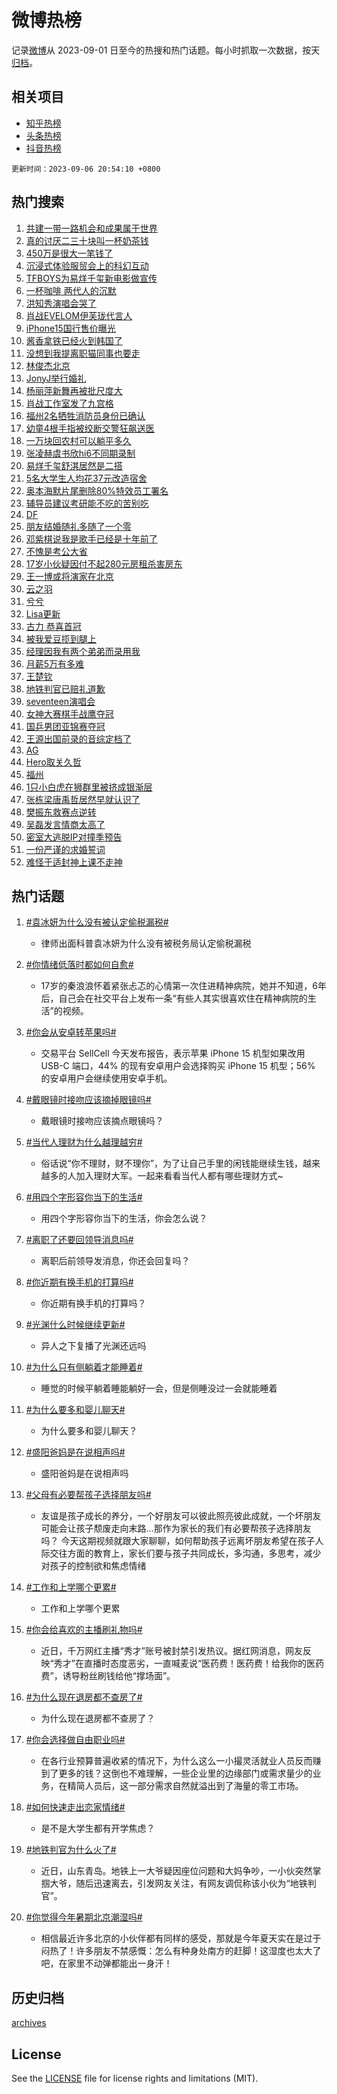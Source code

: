 # 微博热榜

记录[微博](https://www.weibo.com)从 2023-09-01 日至今的热搜和热门话题。每小时抓取一次数据，按天[归档](archives)。

## 相关项目

- [知乎热榜](https://github.com/hotarchive/zhihu)
- [头条热榜](https://github.com/hotarchive/toutiao)
- [抖音热榜](https://github.com/hotarchive/douyin)


`更新时间：2023-09-06 20:54:10 +0800`

## 热门搜索

1. [共建一带一路机会和成果属于世界](https://m.weibo.cn/search?containerid=100103type%3D1%26t%3D10%26q%3D%23%E5%85%B1%E5%BB%BA%E4%B8%80%E5%B8%A6%E4%B8%80%E8%B7%AF%E6%9C%BA%E4%BC%9A%E5%92%8C%E6%88%90%E6%9E%9C%E5%B1%9E%E4%BA%8E%E4%B8%96%E7%95%8C%23&stream_entry_id=51&isnewpage=1&extparam=seat%3D1%26dgr%3D0%26cate%3D10103%26pos%3D0%26stream_entry_id%3D51%26c_type%3D51%26filter_type%3Drealtimehot%26display_time%3D1694004849%26pre_seqid%3D1694004849244927375196&luicode=10000011&lfid=106003type%253D25%2526t%253D3%2526disable_hot%253D1%2526filter_type%253Drealtimehot)
1. [真的讨厌二三十块叫一杯奶茶钱](https://m.weibo.cn/search?containerid=100103type%3D1%26t%3D10%26q%3D%E7%9C%9F%E7%9A%84%E8%AE%A8%E5%8E%8C%E4%BA%8C%E4%B8%89%E5%8D%81%E5%9D%97%E5%8F%AB%E4%B8%80%E6%9D%AF%E5%A5%B6%E8%8C%B6%E9%92%B1&stream_entry_id=31&isnewpage=1&extparam=seat%3D1%26lcate%3D5001%26q%3D%25E7%259C%259F%25E7%259A%2584%25E8%25AE%25A8%25E5%258E%258C%25E4%25BA%258C%25E4%25B8%2589%25E5%258D%2581%25E5%259D%2597%25E5%258F%25AB%25E4%25B8%2580%25E6%259D%25AF%25E5%25A5%25B6%25E8%258C%25B6%25E9%2592%25B1%26realpos%3D1%26dgr%3D0%26cate%3D5001%26pos%3D0%26band_rank%3D1%26flag%3D1%26c_type%3D31%26stream_entry_id%3D31%26filter_type%3Drealtimehot%26display_time%3D1694004849%26pre_seqid%3D1694004849244927375196&luicode=10000011&lfid=106003type%253D25%2526t%253D3%2526disable_hot%253D1%2526filter_type%253Drealtimehot)
1. [450万是很大一笔钱了](https://m.weibo.cn/search?containerid=100103type%3D1%26t%3D10%26q%3D450%E4%B8%87%E6%98%AF%E5%BE%88%E5%A4%A7%E4%B8%80%E7%AC%94%E9%92%B1%E4%BA%86&stream_entry_id=31&isnewpage=1&extparam=seat%3D1%26lcate%3D5001%26q%3D450%25E4%25B8%2587%25E6%2598%25AF%25E5%25BE%2588%25E5%25A4%25A7%25E4%25B8%2580%25E7%25AC%2594%25E9%2592%25B1%25E4%25BA%2586%26realpos%3D2%26dgr%3D0%26cate%3D5001%26pos%3D1%26band_rank%3D2%26flag%3D2%26c_type%3D31%26stream_entry_id%3D31%26filter_type%3Drealtimehot%26display_time%3D1694004849%26pre_seqid%3D1694004849244927375196&luicode=10000011&lfid=106003type%253D25%2526t%253D3%2526disable_hot%253D1%2526filter_type%253Drealtimehot)
1. [沉浸式体验服贸会上的科幻互动](https://m.weibo.cn/search?containerid=100103type%3D1%26t%3D10%26q%3D%23%E6%B2%89%E6%B5%B8%E5%BC%8F%E4%BD%93%E9%AA%8C%E6%9C%8D%E8%B4%B8%E4%BC%9A%E4%B8%8A%E7%9A%84%E7%A7%91%E5%B9%BB%E4%BA%92%E5%8A%A8%23&stream_entry_id=31&isnewpage=1&extparam=seat%3D1%26lcate%3D5001%26q%3D%2523%25E6%25B2%2589%25E6%25B5%25B8%25E5%25BC%258F%25E4%25BD%2593%25E9%25AA%258C%25E6%259C%258D%25E8%25B4%25B8%25E4%25BC%259A%25E4%25B8%258A%25E7%259A%2584%25E7%25A7%2591%25E5%25B9%25BB%25E4%25BA%2592%25E5%258A%25A8%2523%26realpos%3D3%26dgr%3D0%26cate%3D5001%26pos%3D2%26band_rank%3D3%26flag%3D0%26c_type%3D31%26stream_entry_id%3D31%26filter_type%3Drealtimehot%26display_time%3D1694004849%26pre_seqid%3D1694004849244927375196&luicode=10000011&lfid=106003type%253D25%2526t%253D3%2526disable_hot%253D1%2526filter_type%253Drealtimehot)
1. [TFBOYS为易烊千玺新电影做宣传](https://m.weibo.cn/search?containerid=100103type%3D1%26t%3D10%26q%3D%23TFBOYS%E4%B8%BA%E6%98%93%E7%83%8A%E5%8D%83%E7%8E%BA%E6%96%B0%E7%94%B5%E5%BD%B1%E5%81%9A%E5%AE%A3%E4%BC%A0%23&stream_entry_id=31&isnewpage=1&extparam=seat%3D1%26lcate%3D5001%26q%3D%2523TFBOYS%25E4%25B8%25BA%25E6%2598%2593%25E7%2583%258A%25E5%258D%2583%25E7%258E%25BA%25E6%2596%25B0%25E7%2594%25B5%25E5%25BD%25B1%25E5%2581%259A%25E5%25AE%25A3%25E4%25BC%25A0%2523%26realpos%3D4%26dgr%3D0%26cate%3D5001%26pos%3D3%26band_rank%3D4%26flag%3D1%26c_type%3D31%26stream_entry_id%3D31%26filter_type%3Drealtimehot%26display_time%3D1694004849%26pre_seqid%3D1694004849244927375196&luicode=10000011&lfid=106003type%253D25%2526t%253D3%2526disable_hot%253D1%2526filter_type%253Drealtimehot)
1. [一杯咖啡 两代人的沉默](https://m.weibo.cn/search?containerid=100103type%3D1%26t%3D10%26q%3D%E4%B8%80%E6%9D%AF%E5%92%96%E5%95%A1+%E4%B8%A4%E4%BB%A3%E4%BA%BA%E7%9A%84%E6%B2%89%E9%BB%98&stream_entry_id=31&isnewpage=1&extparam=seat%3D1%26lcate%3D5001%26q%3D%25E4%25B8%2580%25E6%259D%25AF%25E5%2592%2596%25E5%2595%25A1%2520%25E4%25B8%25A4%25E4%25BB%25A3%25E4%25BA%25BA%25E7%259A%2584%25E6%25B2%2589%25E9%25BB%2598%26realpos%3D5%26dgr%3D0%26cate%3D5001%26pos%3D4%26band_rank%3D5%26flag%3D0%26c_type%3D31%26stream_entry_id%3D31%26filter_type%3Drealtimehot%26display_time%3D1694004849%26pre_seqid%3D1694004849244927375196&luicode=10000011&lfid=106003type%253D25%2526t%253D3%2526disable_hot%253D1%2526filter_type%253Drealtimehot)
1. [洪知秀演唱会哭了](https://m.weibo.cn/search?containerid=100103type%3D1%26t%3D10%26q%3D%23%E6%B4%AA%E7%9F%A5%E7%A7%80%E6%BC%94%E5%94%B1%E4%BC%9A%E5%93%AD%E4%BA%86%23&stream_entry_id=31&isnewpage=1&extparam=seat%3D1%26lcate%3D5001%26q%3D%2523%25E6%25B4%25AA%25E7%259F%25A5%25E7%25A7%2580%25E6%25BC%2594%25E5%2594%25B1%25E4%25BC%259A%25E5%2593%25AD%25E4%25BA%2586%2523%26realpos%3D6%26dgr%3D0%26cate%3D5001%26pos%3D5%26band_rank%3D6%26flag%3D1%26c_type%3D31%26stream_entry_id%3D31%26filter_type%3Drealtimehot%26display_time%3D1694004849%26pre_seqid%3D1694004849244927375196&luicode=10000011&lfid=106003type%253D25%2526t%253D3%2526disable_hot%253D1%2526filter_type%253Drealtimehot)
1. [肖战EVELOM伊芙珑代言人](https://m.weibo.cn/search?containerid=100103type%3D1%26t%3D10%26q%3D%23%E8%82%96%E6%88%98EVELOM%E4%BC%8A%E8%8A%99%E7%8F%91%E4%BB%A3%E8%A8%80%E4%BA%BA%23&stream_entry_id=31&isnewpage=1&extparam=seat%3D1%26lcate%3D5001%26topic_ad%3D1%26q%3D%2523%25E8%2582%2596%25E6%2588%2598EVELOM%25E4%25BC%258A%25E8%258A%2599%25E7%258F%2591%25E4%25BB%25A3%25E8%25A8%2580%25E4%25BA%25BA%2523%26c_type%3D31%26is_ad_pos%3D1%26adid%3D201572%26cate%3D5001%26pos%3D6%26band_rank%3D7%26dgr%3D0%26stream_entry_id%3D31%26filter_type%3Drealtimehot%26display_time%3D1694004849%26pre_seqid%3D1694004849244927375196&luicode=10000011&lfid=106003type%253D25%2526t%253D3%2526disable_hot%253D1%2526filter_type%253Drealtimehot)
1. [iPhone15国行售价曝光](https://m.weibo.cn/search?containerid=100103type%3D1%26t%3D10%26q%3D%23iPhone15%E5%9B%BD%E8%A1%8C%E5%94%AE%E4%BB%B7%E6%9B%9D%E5%85%89%23&stream_entry_id=31&isnewpage=1&extparam=seat%3D1%26lcate%3D5001%26q%3D%2523iPhone15%25E5%259B%25BD%25E8%25A1%258C%25E5%2594%25AE%25E4%25BB%25B7%25E6%259B%259D%25E5%2585%2589%2523%26realpos%3D7%26dgr%3D0%26cate%3D5001%26pos%3D7%26band_rank%3D7%26flag%3D2%26c_type%3D31%26stream_entry_id%3D31%26filter_type%3Drealtimehot%26display_time%3D1694004849%26pre_seqid%3D1694004849244927375196&luicode=10000011&lfid=106003type%253D25%2526t%253D3%2526disable_hot%253D1%2526filter_type%253Drealtimehot)
1. [酱香拿铁已经火到韩国了](https://m.weibo.cn/search?containerid=100103type%3D1%26t%3D10%26q%3D%23%E9%85%B1%E9%A6%99%E6%8B%BF%E9%93%81%E5%B7%B2%E7%BB%8F%E7%81%AB%E5%88%B0%E9%9F%A9%E5%9B%BD%E4%BA%86%23&stream_entry_id=31&isnewpage=1&extparam=seat%3D1%26lcate%3D5001%26q%3D%2523%25E9%2585%25B1%25E9%25A6%2599%25E6%258B%25BF%25E9%2593%2581%25E5%25B7%25B2%25E7%25BB%258F%25E7%2581%25AB%25E5%2588%25B0%25E9%259F%25A9%25E5%259B%25BD%25E4%25BA%2586%2523%26realpos%3D8%26dgr%3D0%26cate%3D5001%26pos%3D8%26band_rank%3D8%26flag%3D2%26c_type%3D31%26stream_entry_id%3D31%26filter_type%3Drealtimehot%26display_time%3D1694004849%26pre_seqid%3D1694004849244927375196&luicode=10000011&lfid=106003type%253D25%2526t%253D3%2526disable_hot%253D1%2526filter_type%253Drealtimehot)
1. [没想到我提离职猫同事也要走](https://m.weibo.cn/search?containerid=100103type%3D1%26t%3D10%26q%3D%23%E6%B2%A1%E6%83%B3%E5%88%B0%E6%88%91%E6%8F%90%E7%A6%BB%E8%81%8C%E7%8C%AB%E5%90%8C%E4%BA%8B%E4%B9%9F%E8%A6%81%E8%B5%B0%23&stream_entry_id=31&isnewpage=1&extparam=seat%3D1%26lcate%3D5001%26q%3D%2523%25E6%25B2%25A1%25E6%2583%25B3%25E5%2588%25B0%25E6%2588%2591%25E6%258F%2590%25E7%25A6%25BB%25E8%2581%258C%25E7%258C%25AB%25E5%2590%258C%25E4%25BA%258B%25E4%25B9%259F%25E8%25A6%2581%25E8%25B5%25B0%2523%26realpos%3D9%26dgr%3D0%26cate%3D5001%26pos%3D9%26band_rank%3D9%26flag%3D0%26c_type%3D31%26stream_entry_id%3D31%26filter_type%3Drealtimehot%26display_time%3D1694004849%26pre_seqid%3D1694004849244927375196&luicode=10000011&lfid=106003type%253D25%2526t%253D3%2526disable_hot%253D1%2526filter_type%253Drealtimehot)
1. [林俊杰北京](https://m.weibo.cn/search?containerid=100103type%3D1%26t%3D10%26q%3D%E6%9E%97%E4%BF%8A%E6%9D%B0%E5%8C%97%E4%BA%AC&stream_entry_id=31&isnewpage=1&extparam=seat%3D1%26lcate%3D5001%26q%3D%25E6%259E%2597%25E4%25BF%258A%25E6%259D%25B0%25E5%258C%2597%25E4%25BA%25AC%26realpos%3D10%26dgr%3D0%26cate%3D5001%26pos%3D10%26band_rank%3D10%26flag%3D1%26c_type%3D31%26stream_entry_id%3D31%26filter_type%3Drealtimehot%26display_time%3D1694004849%26pre_seqid%3D1694004849244927375196&luicode=10000011&lfid=106003type%253D25%2526t%253D3%2526disable_hot%253D1%2526filter_type%253Drealtimehot)
1. [JonyJ举行婚礼](https://m.weibo.cn/search?containerid=100103type%3D1%26t%3D10%26q%3D%23JonyJ%E4%B8%BE%E8%A1%8C%E5%A9%9A%E7%A4%BC%23&stream_entry_id=31&isnewpage=1&extparam=seat%3D1%26lcate%3D5001%26q%3D%2523JonyJ%25E4%25B8%25BE%25E8%25A1%258C%25E5%25A9%259A%25E7%25A4%25BC%2523%26realpos%3D11%26dgr%3D0%26cate%3D5001%26pos%3D11%26band_rank%3D11%26flag%3D1%26c_type%3D31%26stream_entry_id%3D31%26filter_type%3Drealtimehot%26display_time%3D1694004849%26pre_seqid%3D1694004849244927375196&luicode=10000011&lfid=106003type%253D25%2526t%253D3%2526disable_hot%253D1%2526filter_type%253Drealtimehot)
1. [杨丽萍新舞再被批尺度大](https://m.weibo.cn/search?containerid=100103type%3D1%26t%3D10%26q%3D%23%E6%9D%A8%E4%B8%BD%E8%90%8D%E6%96%B0%E8%88%9E%E5%86%8D%E8%A2%AB%E6%89%B9%E5%B0%BA%E5%BA%A6%E5%A4%A7%23&stream_entry_id=31&isnewpage=1&extparam=seat%3D1%26lcate%3D5001%26q%3D%2523%25E6%259D%25A8%25E4%25B8%25BD%25E8%2590%258D%25E6%2596%25B0%25E8%2588%259E%25E5%2586%258D%25E8%25A2%25AB%25E6%2589%25B9%25E5%25B0%25BA%25E5%25BA%25A6%25E5%25A4%25A7%2523%26realpos%3D12%26dgr%3D0%26cate%3D5001%26pos%3D12%26band_rank%3D12%26flag%3D2%26c_type%3D31%26stream_entry_id%3D31%26filter_type%3Drealtimehot%26display_time%3D1694004849%26pre_seqid%3D1694004849244927375196&luicode=10000011&lfid=106003type%253D25%2526t%253D3%2526disable_hot%253D1%2526filter_type%253Drealtimehot)
1. [肖战工作室发了九宫格](https://m.weibo.cn/search?containerid=100103type%3D1%26t%3D10%26q%3D%23%E8%82%96%E6%88%98%E5%B7%A5%E4%BD%9C%E5%AE%A4%E5%8F%91%E4%BA%86%E4%B9%9D%E5%AE%AB%E6%A0%BC%23&stream_entry_id=31&isnewpage=1&extparam=seat%3D1%26lcate%3D5001%26q%3D%2523%25E8%2582%2596%25E6%2588%2598%25E5%25B7%25A5%25E4%25BD%259C%25E5%25AE%25A4%25E5%258F%2591%25E4%25BA%2586%25E4%25B9%259D%25E5%25AE%25AB%25E6%25A0%25BC%2523%26realpos%3D13%26dgr%3D0%26cate%3D5001%26pos%3D13%26band_rank%3D13%26flag%3D1%26c_type%3D31%26stream_entry_id%3D31%26filter_type%3Drealtimehot%26display_time%3D1694004849%26pre_seqid%3D1694004849244927375196&luicode=10000011&lfid=106003type%253D25%2526t%253D3%2526disable_hot%253D1%2526filter_type%253Drealtimehot)
1. [福州2名牺牲消防员身份已确认](https://m.weibo.cn/search?containerid=100103type%3D1%26t%3D10%26q%3D%23%E7%A6%8F%E5%B7%9E2%E5%90%8D%E7%89%BA%E7%89%B2%E6%B6%88%E9%98%B2%E5%91%98%E8%BA%AB%E4%BB%BD%E5%B7%B2%E7%A1%AE%E8%AE%A4%23&stream_entry_id=31&isnewpage=1&extparam=seat%3D1%26lcate%3D5001%26q%3D%2523%25E7%25A6%258F%25E5%25B7%259E2%25E5%2590%258D%25E7%2589%25BA%25E7%2589%25B2%25E6%25B6%2588%25E9%2598%25B2%25E5%2591%2598%25E8%25BA%25AB%25E4%25BB%25BD%25E5%25B7%25B2%25E7%25A1%25AE%25E8%25AE%25A4%2523%26realpos%3D14%26dgr%3D0%26cate%3D5001%26pos%3D14%26band_rank%3D14%26flag%3D1%26c_type%3D31%26stream_entry_id%3D31%26filter_type%3Drealtimehot%26display_time%3D1694004849%26pre_seqid%3D1694004849244927375196&luicode=10000011&lfid=106003type%253D25%2526t%253D3%2526disable_hot%253D1%2526filter_type%253Drealtimehot)
1. [幼童4根手指被绞断交警狂飙送医](https://m.weibo.cn/search?containerid=100103type%3D1%26t%3D10%26q%3D%23%E5%B9%BC%E7%AB%A54%E6%A0%B9%E6%89%8B%E6%8C%87%E8%A2%AB%E7%BB%9E%E6%96%AD%E4%BA%A4%E8%AD%A6%E7%8B%82%E9%A3%99%E9%80%81%E5%8C%BB%23&stream_entry_id=31&isnewpage=1&extparam=seat%3D1%26lcate%3D5001%26q%3D%2523%25E5%25B9%25BC%25E7%25AB%25A54%25E6%25A0%25B9%25E6%2589%258B%25E6%258C%2587%25E8%25A2%25AB%25E7%25BB%259E%25E6%2596%25AD%25E4%25BA%25A4%25E8%25AD%25A6%25E7%258B%2582%25E9%25A3%2599%25E9%2580%2581%25E5%258C%25BB%2523%26realpos%3D15%26dgr%3D0%26cate%3D5001%26pos%3D15%26band_rank%3D15%26flag%3D32768%26c_type%3D31%26stream_entry_id%3D31%26filter_type%3Drealtimehot%26display_time%3D1694004849%26pre_seqid%3D1694004849244927375196&luicode=10000011&lfid=106003type%253D25%2526t%253D3%2526disable_hot%253D1%2526filter_type%253Drealtimehot)
1. [一万块回农村可以躺平多久](https://m.weibo.cn/search?containerid=100103type%3D1%26t%3D10%26q%3D%23%E4%B8%80%E4%B8%87%E5%9D%97%E5%9B%9E%E5%86%9C%E6%9D%91%E5%8F%AF%E4%BB%A5%E8%BA%BA%E5%B9%B3%E5%A4%9A%E4%B9%85%23&stream_entry_id=31&isnewpage=1&extparam=seat%3D1%26lcate%3D5001%26q%3D%2523%25E4%25B8%2580%25E4%25B8%2587%25E5%259D%2597%25E5%259B%259E%25E5%2586%259C%25E6%259D%2591%25E5%258F%25AF%25E4%25BB%25A5%25E8%25BA%25BA%25E5%25B9%25B3%25E5%25A4%259A%25E4%25B9%2585%2523%26realpos%3D16%26dgr%3D0%26cate%3D5001%26pos%3D16%26band_rank%3D16%26flag%3D2%26c_type%3D31%26stream_entry_id%3D31%26filter_type%3Drealtimehot%26display_time%3D1694004849%26pre_seqid%3D1694004849244927375196&luicode=10000011&lfid=106003type%253D25%2526t%253D3%2526disable_hot%253D1%2526filter_type%253Drealtimehot)
1. [张凌赫虞书欣hi6不同期录制](https://m.weibo.cn/search?containerid=100103type%3D1%26t%3D10%26q%3D%23%E5%BC%A0%E5%87%8C%E8%B5%AB%E8%99%9E%E4%B9%A6%E6%AC%A3hi6%E4%B8%8D%E5%90%8C%E6%9C%9F%E5%BD%95%E5%88%B6%23&stream_entry_id=31&isnewpage=1&extparam=seat%3D1%26lcate%3D5001%26q%3D%2523%25E5%25BC%25A0%25E5%2587%258C%25E8%25B5%25AB%25E8%2599%259E%25E4%25B9%25A6%25E6%25AC%25A3hi6%25E4%25B8%258D%25E5%2590%258C%25E6%259C%259F%25E5%25BD%2595%25E5%2588%25B6%2523%26realpos%3D17%26dgr%3D0%26cate%3D5001%26pos%3D17%26band_rank%3D17%26flag%3D1%26c_type%3D31%26stream_entry_id%3D31%26filter_type%3Drealtimehot%26display_time%3D1694004849%26pre_seqid%3D1694004849244927375196&luicode=10000011&lfid=106003type%253D25%2526t%253D3%2526disable_hot%253D1%2526filter_type%253Drealtimehot)
1. [易烊千玺舒淇居然是二搭](https://m.weibo.cn/search?containerid=100103type%3D1%26t%3D10%26q%3D%23%E6%98%93%E7%83%8A%E5%8D%83%E7%8E%BA%E8%88%92%E6%B7%87%E5%B1%85%E7%84%B6%E6%98%AF%E4%BA%8C%E6%90%AD%23&stream_entry_id=31&isnewpage=1&extparam=seat%3D1%26lcate%3D5001%26q%3D%2523%25E6%2598%2593%25E7%2583%258A%25E5%258D%2583%25E7%258E%25BA%25E8%2588%2592%25E6%25B7%2587%25E5%25B1%2585%25E7%2584%25B6%25E6%2598%25AF%25E4%25BA%258C%25E6%2590%25AD%2523%26realpos%3D18%26dgr%3D0%26cate%3D5001%26pos%3D18%26band_rank%3D18%26flag%3D1%26c_type%3D31%26stream_entry_id%3D31%26filter_type%3Drealtimehot%26display_time%3D1694004849%26pre_seqid%3D1694004849244927375196&luicode=10000011&lfid=106003type%253D25%2526t%253D3%2526disable_hot%253D1%2526filter_type%253Drealtimehot)
1. [5名大学生人均花37元改造宿舍](https://m.weibo.cn/search?containerid=100103type%3D1%26t%3D10%26q%3D%235%E5%90%8D%E5%A4%A7%E5%AD%A6%E7%94%9F%E4%BA%BA%E5%9D%87%E8%8A%B137%E5%85%83%E6%94%B9%E9%80%A0%E5%AE%BF%E8%88%8D%23&stream_entry_id=31&isnewpage=1&extparam=seat%3D1%26lcate%3D5001%26q%3D%25235%25E5%2590%258D%25E5%25A4%25A7%25E5%25AD%25A6%25E7%2594%259F%25E4%25BA%25BA%25E5%259D%2587%25E8%258A%25B137%25E5%2585%2583%25E6%2594%25B9%25E9%2580%25A0%25E5%25AE%25BF%25E8%2588%258D%2523%26realpos%3D19%26dgr%3D0%26cate%3D5001%26pos%3D19%26band_rank%3D19%26flag%3D32768%26c_type%3D31%26stream_entry_id%3D31%26filter_type%3Drealtimehot%26display_time%3D1694004849%26pre_seqid%3D1694004849244927375196&luicode=10000011&lfid=106003type%253D25%2526t%253D3%2526disable_hot%253D1%2526filter_type%253Drealtimehot)
1. [奥本海默片尾删除80%特效员工署名](https://m.weibo.cn/search?containerid=100103type%3D1%26t%3D10%26q%3D%E5%A5%A5%E6%9C%AC%E6%B5%B7%E9%BB%98%E7%89%87%E5%B0%BE%E5%88%A0%E9%99%A480%25%E7%89%B9%E6%95%88%E5%91%98%E5%B7%A5%E7%BD%B2%E5%90%8D&stream_entry_id=31&isnewpage=1&extparam=seat%3D1%26lcate%3D5001%26q%3D%25E5%25A5%25A5%25E6%259C%25AC%25E6%25B5%25B7%25E9%25BB%2598%25E7%2589%2587%25E5%25B0%25BE%25E5%2588%25A0%25E9%2599%25A480%2525%25E7%2589%25B9%25E6%2595%2588%25E5%2591%2598%25E5%25B7%25A5%25E7%25BD%25B2%25E5%2590%258D%26realpos%3D20%26dgr%3D0%26cate%3D5001%26pos%3D20%26band_rank%3D20%26flag%3D0%26c_type%3D31%26stream_entry_id%3D31%26filter_type%3Drealtimehot%26display_time%3D1694004849%26pre_seqid%3D1694004849244927375196&luicode=10000011&lfid=106003type%253D25%2526t%253D3%2526disable_hot%253D1%2526filter_type%253Drealtimehot)
1. [辅导员建议考研能不吃的苦别吃](https://m.weibo.cn/search?containerid=100103type%3D1%26t%3D10%26q%3D%E8%BE%85%E5%AF%BC%E5%91%98%E5%BB%BA%E8%AE%AE%E8%80%83%E7%A0%94%E8%83%BD%E4%B8%8D%E5%90%83%E7%9A%84%E8%8B%A6%E5%88%AB%E5%90%83&stream_entry_id=31&isnewpage=1&extparam=seat%3D1%26lcate%3D5001%26q%3D%25E8%25BE%2585%25E5%25AF%25BC%25E5%2591%2598%25E5%25BB%25BA%25E8%25AE%25AE%25E8%2580%2583%25E7%25A0%2594%25E8%2583%25BD%25E4%25B8%258D%25E5%2590%2583%25E7%259A%2584%25E8%258B%25A6%25E5%2588%25AB%25E5%2590%2583%26realpos%3D21%26dgr%3D0%26cate%3D5001%26pos%3D21%26band_rank%3D21%26flag%3D0%26c_type%3D31%26stream_entry_id%3D31%26filter_type%3Drealtimehot%26display_time%3D1694004849%26pre_seqid%3D1694004849244927375196&luicode=10000011&lfid=106003type%253D25%2526t%253D3%2526disable_hot%253D1%2526filter_type%253Drealtimehot)
1. [DF](https://m.weibo.cn/search?containerid=100103type%3D1%26t%3D10%26q%3DDF&stream_entry_id=31&isnewpage=1&extparam=seat%3D1%26lcate%3D5001%26q%3DDF%26realpos%3D22%26dgr%3D0%26cate%3D5001%26pos%3D22%26band_rank%3D22%26flag%3D1%26c_type%3D31%26stream_entry_id%3D31%26filter_type%3Drealtimehot%26display_time%3D1694004849%26pre_seqid%3D1694004849244927375196&luicode=10000011&lfid=106003type%253D25%2526t%253D3%2526disable_hot%253D1%2526filter_type%253Drealtimehot)
1. [朋友结婚随礼多随了一个零](https://m.weibo.cn/search?containerid=100103type%3D1%26t%3D10%26q%3D%23%E6%9C%8B%E5%8F%8B%E7%BB%93%E5%A9%9A%E9%9A%8F%E7%A4%BC%E5%A4%9A%E9%9A%8F%E4%BA%86%E4%B8%80%E4%B8%AA%E9%9B%B6%23&stream_entry_id=31&isnewpage=1&extparam=seat%3D1%26lcate%3D5001%26q%3D%2523%25E6%259C%258B%25E5%258F%258B%25E7%25BB%2593%25E5%25A9%259A%25E9%259A%258F%25E7%25A4%25BC%25E5%25A4%259A%25E9%259A%258F%25E4%25BA%2586%25E4%25B8%2580%25E4%25B8%25AA%25E9%259B%25B6%2523%26realpos%3D23%26dgr%3D0%26cate%3D5001%26pos%3D23%26band_rank%3D23%26flag%3D0%26c_type%3D31%26stream_entry_id%3D31%26filter_type%3Drealtimehot%26display_time%3D1694004849%26pre_seqid%3D1694004849244927375196&luicode=10000011&lfid=106003type%253D25%2526t%253D3%2526disable_hot%253D1%2526filter_type%253Drealtimehot)
1. [邓紫棋说我是歌手已经是十年前了](https://m.weibo.cn/search?containerid=100103type%3D1%26t%3D10%26q%3D%23%E9%82%93%E7%B4%AB%E6%A3%8B%E8%AF%B4%E6%88%91%E6%98%AF%E6%AD%8C%E6%89%8B%E5%B7%B2%E7%BB%8F%E6%98%AF%E5%8D%81%E5%B9%B4%E5%89%8D%E4%BA%86%23&stream_entry_id=31&isnewpage=1&extparam=seat%3D1%26lcate%3D5001%26q%3D%2523%25E9%2582%2593%25E7%25B4%25AB%25E6%25A3%258B%25E8%25AF%25B4%25E6%2588%2591%25E6%2598%25AF%25E6%25AD%258C%25E6%2589%258B%25E5%25B7%25B2%25E7%25BB%258F%25E6%2598%25AF%25E5%258D%2581%25E5%25B9%25B4%25E5%2589%258D%25E4%25BA%2586%2523%26realpos%3D24%26dgr%3D0%26cate%3D5001%26pos%3D24%26band_rank%3D24%26flag%3D1%26c_type%3D31%26stream_entry_id%3D31%26filter_type%3Drealtimehot%26display_time%3D1694004849%26pre_seqid%3D1694004849244927375196&luicode=10000011&lfid=106003type%253D25%2526t%253D3%2526disable_hot%253D1%2526filter_type%253Drealtimehot)
1. [不愧是考公大省](https://m.weibo.cn/search?containerid=100103type%3D1%26t%3D10%26q%3D%E4%B8%8D%E6%84%A7%E6%98%AF%E8%80%83%E5%85%AC%E5%A4%A7%E7%9C%81&stream_entry_id=31&isnewpage=1&extparam=seat%3D1%26lcate%3D5001%26q%3D%25E4%25B8%258D%25E6%2584%25A7%25E6%2598%25AF%25E8%2580%2583%25E5%2585%25AC%25E5%25A4%25A7%25E7%259C%2581%26realpos%3D25%26dgr%3D0%26cate%3D5001%26pos%3D25%26band_rank%3D25%26flag%3D0%26c_type%3D31%26stream_entry_id%3D31%26filter_type%3Drealtimehot%26display_time%3D1694004849%26pre_seqid%3D1694004849244927375196&luicode=10000011&lfid=106003type%253D25%2526t%253D3%2526disable_hot%253D1%2526filter_type%253Drealtimehot)
1. [17岁小伙疑因付不起280元房租杀害房东](https://m.weibo.cn/search?containerid=100103type%3D1%26t%3D10%26q%3D%2317%E5%B2%81%E5%B0%8F%E4%BC%99%E7%96%91%E5%9B%A0%E4%BB%98%E4%B8%8D%E8%B5%B7280%E5%85%83%E6%88%BF%E7%A7%9F%E6%9D%80%E5%AE%B3%E6%88%BF%E4%B8%9C%23&stream_entry_id=31&isnewpage=1&extparam=seat%3D1%26lcate%3D5001%26q%3D%252317%25E5%25B2%2581%25E5%25B0%258F%25E4%25BC%2599%25E7%2596%2591%25E5%259B%25A0%25E4%25BB%2598%25E4%25B8%258D%25E8%25B5%25B7280%25E5%2585%2583%25E6%2588%25BF%25E7%25A7%259F%25E6%259D%2580%25E5%25AE%25B3%25E6%2588%25BF%25E4%25B8%259C%2523%26realpos%3D26%26dgr%3D0%26cate%3D5001%26pos%3D26%26band_rank%3D26%26flag%3D0%26c_type%3D31%26stream_entry_id%3D31%26filter_type%3Drealtimehot%26display_time%3D1694004849%26pre_seqid%3D1694004849244927375196&luicode=10000011&lfid=106003type%253D25%2526t%253D3%2526disable_hot%253D1%2526filter_type%253Drealtimehot)
1. [王一博或将演家在北京](https://m.weibo.cn/search?containerid=100103type%3D1%26t%3D10%26q%3D%23%E7%8E%8B%E4%B8%80%E5%8D%9A%E6%88%96%E5%B0%86%E6%BC%94%E5%AE%B6%E5%9C%A8%E5%8C%97%E4%BA%AC%23&stream_entry_id=31&isnewpage=1&extparam=seat%3D1%26lcate%3D5001%26q%3D%2523%25E7%258E%258B%25E4%25B8%2580%25E5%258D%259A%25E6%2588%2596%25E5%25B0%2586%25E6%25BC%2594%25E5%25AE%25B6%25E5%259C%25A8%25E5%258C%2597%25E4%25BA%25AC%2523%26realpos%3D27%26dgr%3D0%26cate%3D5001%26pos%3D27%26band_rank%3D27%26flag%3D0%26c_type%3D31%26stream_entry_id%3D31%26filter_type%3Drealtimehot%26display_time%3D1694004849%26pre_seqid%3D1694004849244927375196&luicode=10000011&lfid=106003type%253D25%2526t%253D3%2526disable_hot%253D1%2526filter_type%253Drealtimehot)
1. [云之羽](https://m.weibo.cn/search?containerid=100103type%3D1%26t%3D10%26q%3D%E4%BA%91%E4%B9%8B%E7%BE%BD&stream_entry_id=31&isnewpage=1&extparam=seat%3D1%26lcate%3D5001%26q%3D%25E4%25BA%2591%25E4%25B9%258B%25E7%25BE%25BD%26realpos%3D28%26dgr%3D0%26cate%3D5001%26pos%3D28%26band_rank%3D28%26flag%3D0%26c_type%3D31%26stream_entry_id%3D31%26filter_type%3Drealtimehot%26display_time%3D1694004849%26pre_seqid%3D1694004849244927375196&luicode=10000011&lfid=106003type%253D25%2526t%253D3%2526disable_hot%253D1%2526filter_type%253Drealtimehot)
1. [兮兮](https://m.weibo.cn/search?containerid=100103type%3D1%26t%3D10%26q%3D%E5%85%AE%E5%85%AE&stream_entry_id=31&isnewpage=1&extparam=seat%3D1%26lcate%3D5001%26q%3D%25E5%2585%25AE%25E5%2585%25AE%26realpos%3D29%26dgr%3D0%26cate%3D5001%26pos%3D29%26band_rank%3D29%26flag%3D1%26c_type%3D31%26stream_entry_id%3D31%26filter_type%3Drealtimehot%26display_time%3D1694004849%26pre_seqid%3D1694004849244927375196&luicode=10000011&lfid=106003type%253D25%2526t%253D3%2526disable_hot%253D1%2526filter_type%253Drealtimehot)
1. [Lisa更新](https://m.weibo.cn/search?containerid=100103type%3D1%26t%3D10%26q%3DLisa%E6%9B%B4%E6%96%B0&stream_entry_id=31&isnewpage=1&extparam=seat%3D1%26lcate%3D5001%26q%3DLisa%25E6%259B%25B4%25E6%2596%25B0%26realpos%3D30%26dgr%3D0%26cate%3D5001%26pos%3D30%26band_rank%3D30%26flag%3D0%26c_type%3D31%26stream_entry_id%3D31%26filter_type%3Drealtimehot%26display_time%3D1694004849%26pre_seqid%3D1694004849244927375196&luicode=10000011&lfid=106003type%253D25%2526t%253D3%2526disable_hot%253D1%2526filter_type%253Drealtimehot)
1. [古力 恭喜首冠](https://m.weibo.cn/search?containerid=100103type%3D1%26t%3D10%26q%3D%E5%8F%A4%E5%8A%9B+%E6%81%AD%E5%96%9C%E9%A6%96%E5%86%A0&stream_entry_id=31&isnewpage=1&extparam=seat%3D1%26lcate%3D5001%26q%3D%25E5%258F%25A4%25E5%258A%259B%2520%25E6%2581%25AD%25E5%2596%259C%25E9%25A6%2596%25E5%2586%25A0%26realpos%3D31%26dgr%3D0%26cate%3D5001%26pos%3D31%26band_rank%3D31%26flag%3D1%26c_type%3D31%26stream_entry_id%3D31%26filter_type%3Drealtimehot%26display_time%3D1694004849%26pre_seqid%3D1694004849244927375196&luicode=10000011&lfid=106003type%253D25%2526t%253D3%2526disable_hot%253D1%2526filter_type%253Drealtimehot)
1. [被我爱豆揽到腿上](https://m.weibo.cn/search?containerid=100103type%3D1%26t%3D10%26q%3D%E8%A2%AB%E6%88%91%E7%88%B1%E8%B1%86%E6%8F%BD%E5%88%B0%E8%85%BF%E4%B8%8A&stream_entry_id=31&isnewpage=1&extparam=seat%3D1%26lcate%3D5001%26q%3D%25E8%25A2%25AB%25E6%2588%2591%25E7%2588%25B1%25E8%25B1%2586%25E6%258F%25BD%25E5%2588%25B0%25E8%2585%25BF%25E4%25B8%258A%26realpos%3D32%26dgr%3D0%26cate%3D5001%26pos%3D32%26band_rank%3D32%26flag%3D1%26c_type%3D31%26stream_entry_id%3D31%26filter_type%3Drealtimehot%26display_time%3D1694004849%26pre_seqid%3D1694004849244927375196&luicode=10000011&lfid=106003type%253D25%2526t%253D3%2526disable_hot%253D1%2526filter_type%253Drealtimehot)
1. [经理因我有两个弟弟而录用我](https://m.weibo.cn/search?containerid=100103type%3D1%26t%3D10%26q%3D%23%E7%BB%8F%E7%90%86%E5%9B%A0%E6%88%91%E6%9C%89%E4%B8%A4%E4%B8%AA%E5%BC%9F%E5%BC%9F%E8%80%8C%E5%BD%95%E7%94%A8%E6%88%91%23&stream_entry_id=31&isnewpage=1&extparam=seat%3D1%26lcate%3D5001%26q%3D%2523%25E7%25BB%258F%25E7%2590%2586%25E5%259B%25A0%25E6%2588%2591%25E6%259C%2589%25E4%25B8%25A4%25E4%25B8%25AA%25E5%25BC%259F%25E5%25BC%259F%25E8%2580%258C%25E5%25BD%2595%25E7%2594%25A8%25E6%2588%2591%2523%26realpos%3D33%26dgr%3D0%26cate%3D5001%26pos%3D33%26band_rank%3D33%26flag%3D1%26c_type%3D31%26stream_entry_id%3D31%26filter_type%3Drealtimehot%26display_time%3D1694004849%26pre_seqid%3D1694004849244927375196&luicode=10000011&lfid=106003type%253D25%2526t%253D3%2526disable_hot%253D1%2526filter_type%253Drealtimehot)
1. [月薪5万有多难](https://m.weibo.cn/search?containerid=100103type%3D1%26t%3D10%26q%3D%23%E6%9C%88%E8%96%AA5%E4%B8%87%E6%9C%89%E5%A4%9A%E9%9A%BE%23&stream_entry_id=31&isnewpage=1&extparam=seat%3D1%26lcate%3D5001%26q%3D%2523%25E6%259C%2588%25E8%2596%25AA5%25E4%25B8%2587%25E6%259C%2589%25E5%25A4%259A%25E9%259A%25BE%2523%26realpos%3D34%26dgr%3D0%26cate%3D5001%26pos%3D34%26band_rank%3D34%26flag%3D1%26c_type%3D31%26stream_entry_id%3D31%26filter_type%3Drealtimehot%26display_time%3D1694004849%26pre_seqid%3D1694004849244927375196&luicode=10000011&lfid=106003type%253D25%2526t%253D3%2526disable_hot%253D1%2526filter_type%253Drealtimehot)
1. [王楚钦](https://m.weibo.cn/search?containerid=100103type%3D1%26t%3D10%26q%3D%E7%8E%8B%E6%A5%9A%E9%92%A6&stream_entry_id=31&isnewpage=1&extparam=seat%3D1%26lcate%3D5001%26q%3D%25E7%258E%258B%25E6%25A5%259A%25E9%2592%25A6%26realpos%3D35%26dgr%3D0%26cate%3D5001%26pos%3D35%26band_rank%3D35%26flag%3D0%26c_type%3D31%26stream_entry_id%3D31%26filter_type%3Drealtimehot%26display_time%3D1694004849%26pre_seqid%3D1694004849244927375196&luicode=10000011&lfid=106003type%253D25%2526t%253D3%2526disable_hot%253D1%2526filter_type%253Drealtimehot)
1. [地铁判官已赔礼道歉](https://m.weibo.cn/search?containerid=100103type%3D1%26t%3D10%26q%3D%23%E5%9C%B0%E9%93%81%E5%88%A4%E5%AE%98%E5%B7%B2%E8%B5%94%E7%A4%BC%E9%81%93%E6%AD%89%23&stream_entry_id=31&isnewpage=1&extparam=seat%3D1%26lcate%3D5001%26q%3D%2523%25E5%259C%25B0%25E9%2593%2581%25E5%2588%25A4%25E5%25AE%2598%25E5%25B7%25B2%25E8%25B5%2594%25E7%25A4%25BC%25E9%2581%2593%25E6%25AD%2589%2523%26realpos%3D36%26dgr%3D0%26cate%3D5001%26pos%3D36%26band_rank%3D36%26flag%3D0%26c_type%3D31%26stream_entry_id%3D31%26filter_type%3Drealtimehot%26display_time%3D1694004849%26pre_seqid%3D1694004849244927375196&luicode=10000011&lfid=106003type%253D25%2526t%253D3%2526disable_hot%253D1%2526filter_type%253Drealtimehot)
1. [seventeen演唱会](https://m.weibo.cn/search?containerid=100103type%3D1%26t%3D10%26q%3D%23seventeen%E6%BC%94%E5%94%B1%E4%BC%9A%23&stream_entry_id=31&isnewpage=1&extparam=seat%3D1%26lcate%3D5001%26q%3D%2523seventeen%25E6%25BC%2594%25E5%2594%25B1%25E4%25BC%259A%2523%26realpos%3D37%26dgr%3D0%26cate%3D5001%26pos%3D37%26band_rank%3D37%26flag%3D1%26c_type%3D31%26stream_entry_id%3D31%26filter_type%3Drealtimehot%26display_time%3D1694004849%26pre_seqid%3D1694004849244927375196&luicode=10000011&lfid=106003type%253D25%2526t%253D3%2526disable_hot%253D1%2526filter_type%253Drealtimehot)
1. [女神大赛棋手战鹰夺冠](https://m.weibo.cn/search?containerid=100103type%3D1%26t%3D10%26q%3D%23%E5%A5%B3%E7%A5%9E%E5%A4%A7%E8%B5%9B%E6%A3%8B%E6%89%8B%E6%88%98%E9%B9%B0%E5%A4%BA%E5%86%A0%23&stream_entry_id=31&isnewpage=1&extparam=seat%3D1%26lcate%3D5001%26q%3D%2523%25E5%25A5%25B3%25E7%25A5%259E%25E5%25A4%25A7%25E8%25B5%259B%25E6%25A3%258B%25E6%2589%258B%25E6%2588%2598%25E9%25B9%25B0%25E5%25A4%25BA%25E5%2586%25A0%2523%26realpos%3D38%26dgr%3D0%26cate%3D5001%26pos%3D38%26band_rank%3D38%26flag%3D1%26c_type%3D31%26stream_entry_id%3D31%26filter_type%3Drealtimehot%26display_time%3D1694004849%26pre_seqid%3D1694004849244927375196&luicode=10000011&lfid=106003type%253D25%2526t%253D3%2526disable_hot%253D1%2526filter_type%253Drealtimehot)
1. [国乒男团亚锦赛夺冠](https://m.weibo.cn/search?containerid=100103type%3D1%26t%3D10%26q%3D%23%E5%9B%BD%E4%B9%92%E7%94%B7%E5%9B%A2%E4%BA%9A%E9%94%A6%E8%B5%9B%E5%A4%BA%E5%86%A0%23&stream_entry_id=31&isnewpage=1&extparam=seat%3D1%26lcate%3D5001%26q%3D%2523%25E5%259B%25BD%25E4%25B9%2592%25E7%2594%25B7%25E5%259B%25A2%25E4%25BA%259A%25E9%2594%25A6%25E8%25B5%259B%25E5%25A4%25BA%25E5%2586%25A0%2523%26realpos%3D39%26dgr%3D0%26cate%3D5001%26pos%3D39%26band_rank%3D39%26flag%3D1%26c_type%3D31%26stream_entry_id%3D31%26filter_type%3Drealtimehot%26display_time%3D1694004849%26pre_seqid%3D1694004849244927375196&luicode=10000011&lfid=106003type%253D25%2526t%253D3%2526disable_hot%253D1%2526filter_type%253Drealtimehot)
1. [王源出国前录的音综定档了](https://m.weibo.cn/search?containerid=100103type%3D1%26t%3D10%26q%3D%23%E7%8E%8B%E6%BA%90%E5%87%BA%E5%9B%BD%E5%89%8D%E5%BD%95%E7%9A%84%E9%9F%B3%E7%BB%BC%E5%AE%9A%E6%A1%A3%E4%BA%86%23&stream_entry_id=31&isnewpage=1&extparam=seat%3D1%26lcate%3D5001%26q%3D%2523%25E7%258E%258B%25E6%25BA%2590%25E5%2587%25BA%25E5%259B%25BD%25E5%2589%258D%25E5%25BD%2595%25E7%259A%2584%25E9%259F%25B3%25E7%25BB%25BC%25E5%25AE%259A%25E6%25A1%25A3%25E4%25BA%2586%2523%26realpos%3D40%26dgr%3D0%26cate%3D5001%26pos%3D40%26band_rank%3D40%26flag%3D1%26c_type%3D31%26stream_entry_id%3D31%26filter_type%3Drealtimehot%26display_time%3D1694004849%26pre_seqid%3D1694004849244927375196&luicode=10000011&lfid=106003type%253D25%2526t%253D3%2526disable_hot%253D1%2526filter_type%253Drealtimehot)
1. [AG](https://m.weibo.cn/search?containerid=100103type%3D1%26t%3D10%26q%3DAG&stream_entry_id=31&isnewpage=1&extparam=seat%3D1%26lcate%3D5001%26q%3DAG%26realpos%3D41%26dgr%3D0%26cate%3D5001%26pos%3D41%26band_rank%3D41%26flag%3D1%26c_type%3D31%26stream_entry_id%3D31%26filter_type%3Drealtimehot%26display_time%3D1694004849%26pre_seqid%3D1694004849244927375196&luicode=10000011&lfid=106003type%253D25%2526t%253D3%2526disable_hot%253D1%2526filter_type%253Drealtimehot)
1. [Hero取关久哲](https://m.weibo.cn/search?containerid=100103type%3D1%26t%3D10%26q%3D%23Hero%E5%8F%96%E5%85%B3%E4%B9%85%E5%93%B2%23&stream_entry_id=31&isnewpage=1&extparam=seat%3D1%26lcate%3D5001%26q%3D%2523Hero%25E5%258F%2596%25E5%2585%25B3%25E4%25B9%2585%25E5%2593%25B2%2523%26realpos%3D42%26dgr%3D0%26cate%3D5001%26pos%3D42%26band_rank%3D42%26flag%3D0%26c_type%3D31%26stream_entry_id%3D31%26filter_type%3Drealtimehot%26display_time%3D1694004849%26pre_seqid%3D1694004849244927375196&luicode=10000011&lfid=106003type%253D25%2526t%253D3%2526disable_hot%253D1%2526filter_type%253Drealtimehot)
1. [福州](https://m.weibo.cn/search?containerid=100103type%3D1%26t%3D10%26q%3D%E7%A6%8F%E5%B7%9E&stream_entry_id=31&isnewpage=1&extparam=seat%3D1%26lcate%3D5001%26q%3D%25E7%25A6%258F%25E5%25B7%259E%26realpos%3D43%26dgr%3D0%26cate%3D5001%26pos%3D43%26band_rank%3D43%26flag%3D0%26c_type%3D31%26stream_entry_id%3D31%26filter_type%3Drealtimehot%26display_time%3D1694004849%26pre_seqid%3D1694004849244927375196&luicode=10000011&lfid=106003type%253D25%2526t%253D3%2526disable_hot%253D1%2526filter_type%253Drealtimehot)
1. [1只小白虎在狮群里被挤成银渐层](https://m.weibo.cn/search?containerid=100103type%3D1%26t%3D10%26q%3D%231%E5%8F%AA%E5%B0%8F%E7%99%BD%E8%99%8E%E5%9C%A8%E7%8B%AE%E7%BE%A4%E9%87%8C%E8%A2%AB%E6%8C%A4%E6%88%90%E9%93%B6%E6%B8%90%E5%B1%82%23&stream_entry_id=31&isnewpage=1&extparam=seat%3D1%26lcate%3D5001%26q%3D%25231%25E5%258F%25AA%25E5%25B0%258F%25E7%2599%25BD%25E8%2599%258E%25E5%259C%25A8%25E7%258B%25AE%25E7%25BE%25A4%25E9%2587%258C%25E8%25A2%25AB%25E6%258C%25A4%25E6%2588%2590%25E9%2593%25B6%25E6%25B8%2590%25E5%25B1%2582%2523%26realpos%3D44%26dgr%3D0%26cate%3D5001%26pos%3D44%26band_rank%3D44%26flag%3D32768%26c_type%3D31%26stream_entry_id%3D31%26filter_type%3Drealtimehot%26display_time%3D1694004849%26pre_seqid%3D1694004849244927375196&luicode=10000011&lfid=106003type%253D25%2526t%253D3%2526disable_hot%253D1%2526filter_type%253Drealtimehot)
1. [张栋梁唐禹哲居然早就认识了](https://m.weibo.cn/search?containerid=100103type%3D1%26t%3D10%26q%3D%23%E5%BC%A0%E6%A0%8B%E6%A2%81%E5%94%90%E7%A6%B9%E5%93%B2%E5%B1%85%E7%84%B6%E6%97%A9%E5%B0%B1%E8%AE%A4%E8%AF%86%E4%BA%86%23&stream_entry_id=31&isnewpage=1&extparam=seat%3D1%26lcate%3D5001%26q%3D%2523%25E5%25BC%25A0%25E6%25A0%258B%25E6%25A2%2581%25E5%2594%2590%25E7%25A6%25B9%25E5%2593%25B2%25E5%25B1%2585%25E7%2584%25B6%25E6%2597%25A9%25E5%25B0%25B1%25E8%25AE%25A4%25E8%25AF%2586%25E4%25BA%2586%2523%26realpos%3D45%26dgr%3D0%26cate%3D5001%26pos%3D45%26band_rank%3D45%26flag%3D0%26c_type%3D31%26stream_entry_id%3D31%26filter_type%3Drealtimehot%26display_time%3D1694004849%26pre_seqid%3D1694004849244927375196&luicode=10000011&lfid=106003type%253D25%2526t%253D3%2526disable_hot%253D1%2526filter_type%253Drealtimehot)
1. [樊振东救赛点逆转](https://m.weibo.cn/search?containerid=100103type%3D1%26t%3D10%26q%3D%23%E6%A8%8A%E6%8C%AF%E4%B8%9C%E6%95%91%E8%B5%9B%E7%82%B9%E9%80%86%E8%BD%AC%23&stream_entry_id=31&isnewpage=1&extparam=seat%3D1%26lcate%3D5001%26q%3D%2523%25E6%25A8%258A%25E6%258C%25AF%25E4%25B8%259C%25E6%2595%2591%25E8%25B5%259B%25E7%2582%25B9%25E9%2580%2586%25E8%25BD%25AC%2523%26realpos%3D46%26dgr%3D0%26cate%3D5001%26pos%3D46%26band_rank%3D46%26flag%3D1%26c_type%3D31%26stream_entry_id%3D31%26filter_type%3Drealtimehot%26display_time%3D1694004849%26pre_seqid%3D1694004849244927375196&luicode=10000011&lfid=106003type%253D25%2526t%253D3%2526disable_hot%253D1%2526filter_type%253Drealtimehot)
1. [吴磊发言情商太高了](https://m.weibo.cn/search?containerid=100103type%3D1%26t%3D10%26q%3D%23%E5%90%B4%E7%A3%8A%E5%8F%91%E8%A8%80%E6%83%85%E5%95%86%E5%A4%AA%E9%AB%98%E4%BA%86%23&stream_entry_id=31&isnewpage=1&extparam=seat%3D1%26lcate%3D5001%26q%3D%2523%25E5%2590%25B4%25E7%25A3%258A%25E5%258F%2591%25E8%25A8%2580%25E6%2583%2585%25E5%2595%2586%25E5%25A4%25AA%25E9%25AB%2598%25E4%25BA%2586%2523%26realpos%3D47%26dgr%3D0%26cate%3D5001%26pos%3D47%26band_rank%3D47%26flag%3D0%26c_type%3D31%26stream_entry_id%3D31%26filter_type%3Drealtimehot%26display_time%3D1694004849%26pre_seqid%3D1694004849244927375196&luicode=10000011&lfid=106003type%253D25%2526t%253D3%2526disable_hot%253D1%2526filter_type%253Drealtimehot)
1. [密室大逃脱IP对撞季预告](https://m.weibo.cn/search?containerid=100103type%3D1%26t%3D10%26q%3D%23%E5%AF%86%E5%AE%A4%E5%A4%A7%E9%80%83%E8%84%B1IP%E5%AF%B9%E6%92%9E%E5%AD%A3%E9%A2%84%E5%91%8A%23&stream_entry_id=31&isnewpage=1&extparam=seat%3D1%26lcate%3D5001%26q%3D%2523%25E5%25AF%2586%25E5%25AE%25A4%25E5%25A4%25A7%25E9%2580%2583%25E8%2584%25B1IP%25E5%25AF%25B9%25E6%2592%259E%25E5%25AD%25A3%25E9%25A2%2584%25E5%2591%258A%2523%26realpos%3D48%26dgr%3D0%26cate%3D5001%26pos%3D48%26band_rank%3D48%26flag%3D1%26c_type%3D31%26stream_entry_id%3D31%26filter_type%3Drealtimehot%26display_time%3D1694004849%26pre_seqid%3D1694004849244927375196&luicode=10000011&lfid=106003type%253D25%2526t%253D3%2526disable_hot%253D1%2526filter_type%253Drealtimehot)
1. [一份严谨的求婚誓词](https://m.weibo.cn/search?containerid=100103type%3D1%26t%3D10%26q%3D%23%E4%B8%80%E4%BB%BD%E4%B8%A5%E8%B0%A8%E7%9A%84%E6%B1%82%E5%A9%9A%E8%AA%93%E8%AF%8D%23&stream_entry_id=31&isnewpage=1&extparam=seat%3D1%26lcate%3D5001%26q%3D%2523%25E4%25B8%2580%25E4%25BB%25BD%25E4%25B8%25A5%25E8%25B0%25A8%25E7%259A%2584%25E6%25B1%2582%25E5%25A9%259A%25E8%25AA%2593%25E8%25AF%258D%2523%26realpos%3D49%26dgr%3D0%26cate%3D5001%26pos%3D49%26band_rank%3D49%26flag%3D1%26c_type%3D31%26stream_entry_id%3D31%26filter_type%3Drealtimehot%26display_time%3D1694004849%26pre_seqid%3D1694004849244927375196&luicode=10000011&lfid=106003type%253D25%2526t%253D3%2526disable_hot%253D1%2526filter_type%253Drealtimehot)
1. [难怪于适封神上课不走神](https://m.weibo.cn/search?containerid=100103type%3D1%26t%3D10%26q%3D%23%E9%9A%BE%E6%80%AA%E4%BA%8E%E9%80%82%E5%B0%81%E7%A5%9E%E4%B8%8A%E8%AF%BE%E4%B8%8D%E8%B5%B0%E7%A5%9E%23&stream_entry_id=31&isnewpage=1&extparam=seat%3D1%26lcate%3D5001%26q%3D%2523%25E9%259A%25BE%25E6%2580%25AA%25E4%25BA%258E%25E9%2580%2582%25E5%25B0%2581%25E7%25A5%259E%25E4%25B8%258A%25E8%25AF%25BE%25E4%25B8%258D%25E8%25B5%25B0%25E7%25A5%259E%2523%26realpos%3D50%26dgr%3D0%26cate%3D5001%26pos%3D50%26band_rank%3D50%26flag%3D1%26c_type%3D31%26stream_entry_id%3D31%26filter_type%3Drealtimehot%26display_time%3D1694004849%26pre_seqid%3D1694004849244927375196&luicode=10000011&lfid=106003type%253D25%2526t%253D3%2526disable_hot%253D1%2526filter_type%253Drealtimehot)

## 热门话题

1. [#袁冰妍为什么没有被认定偷税漏税#](https://m.weibo.cn/search?containerid=231522type%3D1%26t%3D10%26q%3D%23%E8%A2%81%E5%86%B0%E5%A6%8D%E4%B8%BA%E4%BB%80%E4%B9%88%E6%B2%A1%E6%9C%89%E8%A2%AB%E8%AE%A4%E5%AE%9A%E5%81%B7%E7%A8%8E%E6%BC%8F%E7%A8%8E%23&stream_entry_id=128&isnewpage=1&extparam=seat%3D1%26cate%3D5004%26unitid%3D1693922563083%26pos%3D1-0-0%26c_type%3D128%26dgr%3D0%26lcate%3D5004%26display_time%3D1694004850%26pre_seqid%3D16940048501570646193&luicode=10000011&lfid=231648_-_4)
    - 律师出面科普袁冰妍为什么没有被税务局认定偷税漏税

1. [#你情绪低落时都如何自愈#](https://m.weibo.cn/search?containerid=231522type%3D1%26t%3D10%26q%3D%23%E4%BD%A0%E6%83%85%E7%BB%AA%E4%BD%8E%E8%90%BD%E6%97%B6%E9%83%BD%E5%A6%82%E4%BD%95%E8%87%AA%E6%84%88%23&stream_entry_id=128&isnewpage=1&extparam=seat%3D1%26cate%3D5004%26unitid%3D1693893437413%26pos%3D1-0-1%26c_type%3D128%26dgr%3D0%26lcate%3D5004%26display_time%3D1694004850%26pre_seqid%3D16940048501570646193&luicode=10000011&lfid=231648_-_4)
    - 17岁的秦浪浪怀着紧张忐忑的心情第一次住进精神病院，她并不知道，6年后，自己会在社交平台上发布一条“有些人其实很喜欢住在精神病院的生活”的视频。

1. [#你会从安卓转苹果吗#](https://m.weibo.cn/search?containerid=231522type%3D1%26t%3D10%26q%3D%23%E4%BD%A0%E4%BC%9A%E4%BB%8E%E5%AE%89%E5%8D%93%E8%BD%AC%E8%8B%B9%E6%9E%9C%E5%90%97%23&stream_entry_id=128&isnewpage=1&extparam=seat%3D1%26cate%3D5004%26unitid%3D1693979863415%26pos%3D1-0-2%26c_type%3D128%26dgr%3D0%26lcate%3D5004%26display_time%3D1694004850%26pre_seqid%3D16940048501570646193&luicode=10000011&lfid=231648_-_4)
    - 交易平台 SellCell 今天发布报告，表示苹果 iPhone 15 机型如果改用 USB-C 端口，44% 的现有安卓用户会选择购买 iPhone 15 机型；56% 的安卓用户会继续使用安卓手机。

1. [#戴眼镜时接吻应该摘掉眼镜吗#](https://m.weibo.cn/search?containerid=231522type%3D1%26t%3D10%26q%3D%23%E6%88%B4%E7%9C%BC%E9%95%9C%E6%97%B6%E6%8E%A5%E5%90%BB%E5%BA%94%E8%AF%A5%E6%91%98%E6%8E%89%E7%9C%BC%E9%95%9C%E5%90%97%23&stream_entry_id=128&isnewpage=1&extparam=seat%3D1%26cate%3D5004%26unitid%3D1693985865644%26pos%3D1-0-3%26c_type%3D128%26dgr%3D0%26lcate%3D5004%26display_time%3D1694004850%26pre_seqid%3D16940048501570646193&luicode=10000011&lfid=231648_-_4)
    - 戴眼镜时接吻应该摘点眼镜吗？

1. [#当代人理财为什么越理越穷#](https://m.weibo.cn/search?containerid=231522type%3D1%26t%3D10%26q%3D%23%E5%BD%93%E4%BB%A3%E4%BA%BA%E7%90%86%E8%B4%A2%E4%B8%BA%E4%BB%80%E4%B9%88%E8%B6%8A%E7%90%86%E8%B6%8A%E7%A9%B7%23&stream_entry_id=128&isnewpage=1&extparam=seat%3D1%26cate%3D5004%26unitid%3D1693994563949%26pos%3D1-0-4%26c_type%3D128%26dgr%3D0%26lcate%3D5004%26display_time%3D1694004850%26pre_seqid%3D16940048501570646193&luicode=10000011&lfid=231648_-_4)
    - 俗话说“你不理财，财不理你”，为了让自己手里的闲钱能继续生钱，越来越多的人加入理财大军。一起来看看当代人都有哪些理财方式~

1. [#用四个字形容你当下的生活#](https://m.weibo.cn/search?containerid=231522type%3D1%26t%3D10%26q%3D%23%E7%94%A8%E5%9B%9B%E4%B8%AA%E5%AD%97%E5%BD%A2%E5%AE%B9%E4%BD%A0%E5%BD%93%E4%B8%8B%E7%9A%84%E7%94%9F%E6%B4%BB%23&stream_entry_id=128&isnewpage=1&extparam=seat%3D1%26cate%3D5004%26unitid%3D1693925314712%26pos%3D1-0-5%26c_type%3D128%26dgr%3D0%26lcate%3D5004%26display_time%3D1694004850%26pre_seqid%3D16940048501570646193&luicode=10000011&lfid=231648_-_4)
    - 用四个字形容你当下的生活，你会怎么说？

1. [#离职了还要回领导消息吗#](https://m.weibo.cn/search?containerid=231522type%3D1%26t%3D10%26q%3D%23%E7%A6%BB%E8%81%8C%E4%BA%86%E8%BF%98%E8%A6%81%E5%9B%9E%E9%A2%86%E5%AF%BC%E6%B6%88%E6%81%AF%E5%90%97%23&stream_entry_id=128&isnewpage=1&extparam=seat%3D1%26cate%3D5004%26unitid%3D1693921967237%26pos%3D1-0-6%26c_type%3D128%26dgr%3D0%26lcate%3D5004%26display_time%3D1694004850%26pre_seqid%3D16940048501570646193&luicode=10000011&lfid=231648_-_4)
    - 离职后前领导发消息，你还会回复吗？

1. [#你近期有换手机的打算吗#](https://m.weibo.cn/search?containerid=231522type%3D1%26t%3D10%26q%3D%23%E4%BD%A0%E8%BF%91%E6%9C%9F%E6%9C%89%E6%8D%A2%E6%89%8B%E6%9C%BA%E7%9A%84%E6%89%93%E7%AE%97%E5%90%97%23&stream_entry_id=128&isnewpage=1&extparam=seat%3D1%26cate%3D5004%26unitid%3D1693997555088%26pos%3D1-0-7%26c_type%3D128%26dgr%3D0%26lcate%3D5004%26display_time%3D1694004850%26pre_seqid%3D16940048501570646193&luicode=10000011&lfid=231648_-_4)
    - 你近期有换手机的打算吗？

1. [#光渊什么时候继续更新#](https://m.weibo.cn/search?containerid=231522type%3D1%26t%3D10%26q%3D%23%E5%85%89%E6%B8%8A%E4%BB%80%E4%B9%88%E6%97%B6%E5%80%99%E7%BB%A7%E7%BB%AD%E6%9B%B4%E6%96%B0%23&stream_entry_id=128&isnewpage=1&extparam=seat%3D1%26cate%3D5004%26unitid%3D1693968197904%26pos%3D1-0-8%26c_type%3D128%26dgr%3D0%26lcate%3D5004%26display_time%3D1694004850%26pre_seqid%3D16940048501570646193&luicode=10000011&lfid=231648_-_4)
    - 异人之下复播了光渊还远吗

1. [#为什么只有侧躺着才能睡着#](https://m.weibo.cn/search?containerid=231522type%3D1%26t%3D10%26q%3D%23%E4%B8%BA%E4%BB%80%E4%B9%88%E5%8F%AA%E6%9C%89%E4%BE%A7%E8%BA%BA%E7%9D%80%E6%89%8D%E8%83%BD%E7%9D%A1%E7%9D%80%23&stream_entry_id=128&isnewpage=1&extparam=seat%3D1%26cate%3D5004%26unitid%3D1693869141410%26pos%3D1-0-9%26c_type%3D128%26dgr%3D0%26lcate%3D5004%26display_time%3D1694004850%26pre_seqid%3D16940048501570646193&luicode=10000011&lfid=231648_-_4)
    - 睡觉的时候平躺着睡能躺好一会，但是侧睡没过一会就能睡着

1. [#为什么要多和婴儿聊天#](https://m.weibo.cn/search?containerid=231522type%3D1%26t%3D10%26q%3D%23%E4%B8%BA%E4%BB%80%E4%B9%88%E8%A6%81%E5%A4%9A%E5%92%8C%E5%A9%B4%E5%84%BF%E8%81%8A%E5%A4%A9%23&stream_entry_id=128&isnewpage=1&extparam=seat%3D1%26cate%3D5004%26unitid%3D1693956173551%26pos%3D1-0-10%26c_type%3D128%26dgr%3D0%26lcate%3D5004%26display_time%3D1694004850%26pre_seqid%3D16940048501570646193&luicode=10000011&lfid=231648_-_4)
    - 为什么要多和婴儿聊天？

1. [#盛阳爸妈是在说相声吗#](https://m.weibo.cn/search?containerid=231522type%3D1%26t%3D10%26q%3D%23%E7%9B%9B%E9%98%B3%E7%88%B8%E5%A6%88%E6%98%AF%E5%9C%A8%E8%AF%B4%E7%9B%B8%E5%A3%B0%E5%90%97%23&stream_entry_id=128&isnewpage=1&extparam=seat%3D1%26cate%3D5004%26unitid%3D1693967872903%26pos%3D1-0-11%26c_type%3D128%26dgr%3D0%26lcate%3D5004%26display_time%3D1694004850%26pre_seqid%3D16940048501570646193&luicode=10000011&lfid=231648_-_4)
    - 盛阳爸妈是在说相声吗

1. [#父母有必要帮孩子选择朋友吗#](https://m.weibo.cn/search?containerid=231522type%3D1%26t%3D10%26q%3D%23%E7%88%B6%E6%AF%8D%E6%9C%89%E5%BF%85%E8%A6%81%E5%B8%AE%E5%AD%A9%E5%AD%90%E9%80%89%E6%8B%A9%E6%9C%8B%E5%8F%8B%E5%90%97%23&stream_entry_id=128&isnewpage=1&extparam=seat%3D1%26cate%3D5004%26unitid%3D1693969107797%26pos%3D1-0-12%26c_type%3D128%26dgr%3D0%26lcate%3D5004%26display_time%3D1694004850%26pre_seqid%3D16940048501570646193&luicode=10000011&lfid=231648_-_4)
    - 友谊是孩子成长的养分，一个好朋友可以彼此照亮彼此成就，一个坏朋友可能会让孩子颓废走向末路…那作为家长的我们有必要帮孩子选择朋友吗？
今天这期视频就跟大家聊聊，如何帮助孩子远离坏朋友希望在孩子人际交往方面的教育上，家长们要与孩子共同成长，多沟通，多思考，减少对孩子的控制欲和焦虑情绪

1. [#工作和上学哪个更累#](https://m.weibo.cn/search?containerid=231522type%3D1%26t%3D10%26q%3D%23%E5%B7%A5%E4%BD%9C%E5%92%8C%E4%B8%8A%E5%AD%A6%E5%93%AA%E4%B8%AA%E6%9B%B4%E7%B4%AF%23&stream_entry_id=128&isnewpage=1&extparam=seat%3D1%26cate%3D5004%26unitid%3D1693971797825%26pos%3D1-0-13%26c_type%3D128%26dgr%3D0%26lcate%3D5004%26display_time%3D1694004850%26pre_seqid%3D16940048501570646193&luicode=10000011&lfid=231648_-_4)
    - 工作和上学哪个更累

1. [#你会给喜欢的主播刷礼物吗#](https://m.weibo.cn/search?containerid=231522type%3D1%26t%3D10%26q%3D%23%E4%BD%A0%E4%BC%9A%E7%BB%99%E5%96%9C%E6%AC%A2%E7%9A%84%E4%B8%BB%E6%92%AD%E5%88%B7%E7%A4%BC%E7%89%A9%E5%90%97%23&stream_entry_id=128&isnewpage=1&extparam=seat%3D1%26cate%3D5004%26unitid%3D1693922890689%26pos%3D1-0-14%26c_type%3D128%26dgr%3D0%26lcate%3D5004%26display_time%3D1694004850%26pre_seqid%3D16940048501570646193&luicode=10000011&lfid=231648_-_4)
    - 近日，千万网红主播“秀才”账号被封禁引发热议。据红网消息，网友反映“秀才”在直播时态度恶劣，一直喊麦说“医药费！医药费！给我你的医药费”，诱导粉丝刷钱给他“撑场面”。

1. [#为什么现在退房都不查房了#](https://m.weibo.cn/search?containerid=231522type%3D1%26t%3D10%26q%3D%23%E4%B8%BA%E4%BB%80%E4%B9%88%E7%8E%B0%E5%9C%A8%E9%80%80%E6%88%BF%E9%83%BD%E4%B8%8D%E6%9F%A5%E6%88%BF%E4%BA%86%23&stream_entry_id=128&isnewpage=1&extparam=seat%3D1%26cate%3D5004%26unitid%3D1693869441402%26pos%3D1-0-15%26c_type%3D128%26dgr%3D0%26lcate%3D5004%26display_time%3D1694004850%26pre_seqid%3D16940048501570646193&luicode=10000011&lfid=231648_-_4)
    - 为什么现在退房都不查房了？

1. [#你会选择做自由职业吗#](https://m.weibo.cn/search?containerid=231522type%3D1%26t%3D10%26q%3D%23%E4%BD%A0%E4%BC%9A%E9%80%89%E6%8B%A9%E5%81%9A%E8%87%AA%E7%94%B1%E8%81%8C%E4%B8%9A%E5%90%97%23&stream_entry_id=128&isnewpage=1&extparam=seat%3D1%26cate%3D5004%26unitid%3D1693836469262%26pos%3D1-0-16%26c_type%3D128%26dgr%3D0%26lcate%3D5004%26display_time%3D1694004850%26pre_seqid%3D16940048501570646193&luicode=10000011&lfid=231648_-_4)
    - 在各行业预算普遍收紧的情况下，为什么这么一小撮灵活就业人员反而赚到了更多的钱？这倒也不难理解，一些企业里的边缘部门或需求量少的业务，在精简人员后，这一部分需求自然就溢出到了海量的零工市场。

1. [#如何快速走出恋家情绪#](https://m.weibo.cn/search?containerid=231522type%3D1%26t%3D10%26q%3D%23%E5%A6%82%E4%BD%95%E5%BF%AB%E9%80%9F%E8%B5%B0%E5%87%BA%E6%81%8B%E5%AE%B6%E6%83%85%E7%BB%AA%23&stream_entry_id=128&isnewpage=1&extparam=seat%3D1%26cate%3D5004%26unitid%3D1694002409566%26pos%3D1-0-17%26c_type%3D128%26dgr%3D0%26lcate%3D5004%26display_time%3D1694004850%26pre_seqid%3D16940048501570646193&luicode=10000011&lfid=231648_-_4)
    - 是不是大学生都有开学焦虑？

1. [#地铁判官为什么火了#](https://m.weibo.cn/search?containerid=231522type%3D1%26t%3D10%26q%3D%23%E5%9C%B0%E9%93%81%E5%88%A4%E5%AE%98%E4%B8%BA%E4%BB%80%E4%B9%88%E7%81%AB%E4%BA%86%23&stream_entry_id=128&isnewpage=1&extparam=seat%3D1%26cate%3D5004%26unitid%3D1693991271868%26pos%3D1-0-18%26c_type%3D128%26dgr%3D0%26lcate%3D5004%26display_time%3D1694004850%26pre_seqid%3D16940048501570646193&luicode=10000011&lfid=231648_-_4)
    - 近日，山东青岛。地铁上一大爷疑因座位问题和大妈争吵，一小伙突然掌掴大爷，随后迅速离去，引发网友关注，有网友调侃称该小伙为“地铁判官”。

1. [#你觉得今年暑期北京潮湿吗#](https://m.weibo.cn/search?containerid=231522type%3D1%26t%3D10%26q%3D%23%E4%BD%A0%E8%A7%89%E5%BE%97%E4%BB%8A%E5%B9%B4%E6%9A%91%E6%9C%9F%E5%8C%97%E4%BA%AC%E6%BD%AE%E6%B9%BF%E5%90%97%23&stream_entry_id=128&isnewpage=1&extparam=seat%3D1%26cate%3D5004%26unitid%3D1693983812549%26pos%3D1-0-19%26c_type%3D128%26dgr%3D0%26lcate%3D5004%26display_time%3D1694004850%26pre_seqid%3D16940048501570646193&luicode=10000011&lfid=231648_-_4)
    - 相信最近许多北京的小伙伴都有同样的感受，那就是今年夏天实在是过于闷热了！许多朋友不禁感慨：怎么有种身处南方的赶脚！这湿度也太大了吧，在家里不动弹都能出一身汗！


## 历史归档

[archives](archives)

## License

See the [LICENSE](LICENSE) file for license rights and limitations (MIT).
